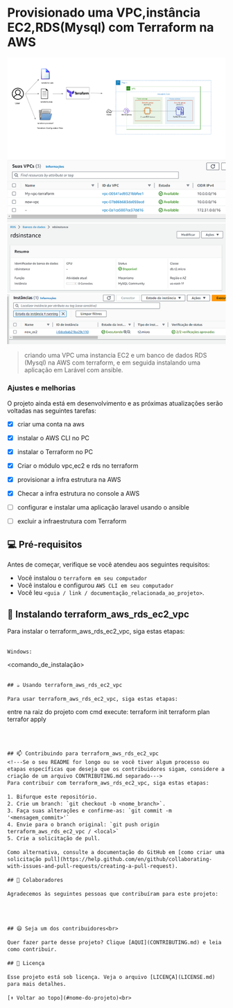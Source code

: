 # Provisionado uma VPC,instância EC2,RDS(Mysql) com Terraform na AWS

<!---Esses são exemplos. Veja https://shields.io para outras pessoas ou para personalizar este conjunto de escudos. Você pode querer incluir dependências, status do projeto e informações de licença aqui--->

<img src="img/diagram.png" alt="diagrama da infra estrutura">
<img src="img/vpc.png" alt="diagrama da infra estrutura">

<img src="img/rds.png" alt="diagrama da infra estrutura">

<img src="img/EC2.png" alt="diagrama da infra estrutura">


>  criando uma  VPC uma instancia EC2 e um banco de dados RDS (Mysql) na AWS com terraform,
   e em seguida instalando uma aplicação  em Larável  com ansible.

### Ajustes e melhorias

O projeto ainda está em desenvolvimento e as próximas atualizações serão voltadas nas seguintes tarefas:

- [x] criar uma conta na aws
- [x] instalar o AWS CLI no PC
- [x] instalar o Terraform no PC
- [x] Criar o módulo vpc,ec2 e rds no terraform
- [x] provisionar a infra estrutura na AWS
- [x] Checar a infra estrutura no console a AWS
- [ ] configurar e instalar uma aplicação laravel usando o ansible
- [ ] excluir a infraestrutura com Terraform
 

## 💻 Pré-requisitos

Antes de começar, verifique se você atendeu aos seguintes requisitos:
<!---Estes são apenas requisitos de exemplo. Adicionar, duplicar ou remover conforme necessário--->
* Você instalou o  `terraform em seu computador`
* Você instalou e configurou `AWS CLI em seu computador`
* Você leu `<guia / link / documentação_relacionada_ao_projeto>`.

## 🚀 Instalando terraform_aws_rds_ec2_vpc

Para instalar o terraform_aws_rds_ec2_vpc, siga estas etapas:


```

Windows:
```
<comando_de_instalação>
```

## ☕ Usando terraform_aws_rds_ec2_vpc

Para usar terraform_aws_rds_ec2_vpc, siga estas etapas:

```
entre na raiz do projeto com cmd execute:
terraform init
terraform plan
terrafor apply

```



## 📫 Contribuindo para terraform_aws_rds_ec2_vpc
<!---Se o seu README for longo ou se você tiver algum processo ou etapas específicas que deseja que os contribuidores sigam, considere a criação de um arquivo CONTRIBUTING.md separado--->
Para contribuir com terraform_aws_rds_ec2_vpc, siga estas etapas:

1. Bifurque este repositório.
2. Crie um branch: `git checkout -b <nome_branch>`.
3. Faça suas alterações e confirme-as: `git commit -m '<mensagem_commit>'`
4. Envie para o branch original: `git push origin terraform_aws_rds_ec2_vpc / <local>`
5. Crie a solicitação de pull.

Como alternativa, consulte a documentação do GitHub em [como criar uma solicitação pull](https://help.github.com/en/github/collaborating-with-issues-and-pull-requests/creating-a-pull-request).

## 🤝 Colaboradores

Agradecemos às seguintes pessoas que contribuíram para este projeto:




## 😄 Seja um dos contribuidores<br>

Quer fazer parte desse projeto? Clique [AQUI](CONTRIBUTING.md) e leia como contribuir.

## 📝 Licença

Esse projeto está sob licença. Veja o arquivo [LICENÇA](LICENSE.md) para mais detalhes.

[⬆ Voltar ao topo](#nome-do-projeto)<br>
